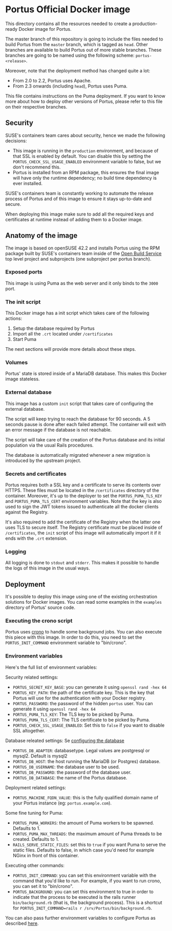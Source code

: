 # Portus Official Docker image

This directory contains all the resources needed to create a production-ready
Docker image for Portus.

The master branch of this repository is going to include the files needed
to build Portus from the `master` branch, which is tagged as `head`. Other
branches are available to build Portus out of more stable branches. These
branches are going to be named using the following scheme: `portus-<release>`.

Moreover, note that the deployment method has changed quite a lot:

- From 2.0 to 2.2, Portus uses Apache.
- From 2.3 onwards (including `head`), Portus uses Puma.

This file contains instructions on the Puma deployment. If you want to know more
about how to deploy other versions of Portus, please refer to this file on their
respective branches.

## Security

SUSE's containers team cares about security, hence we made the following
decisions:

  * This image is running in the `production` environment, and because of that
    SSL is enabled by default. You can disable this by setting the
    `PORTUS_CHECK_SSL_USAGE_ENABLED` environment variable to false, but we don't
    recommend this.
  * Portus is installed from an RPM package, this ensures the final image will
    have only the runtime dependency; no build time dependency is ever installed.

SUSE's containers team is constantly working to automate the release process
of Portus and of this image to ensure it stays up-to-date and secure.

When deploying this image make sure to add all the required keys and
certificates at runtime instead of adding them to a Docker image.

## Anatomy of the image

The image is based on openSUSE 42.2 and installs Portus using the RPM package
built by SUSE's containers team inside of the [Open Build Service](https://build.opensuse.org/project/subprojects/Virtualization:containers:Portus)
top level project and subprojects (one subproject per portus branch).

### Exposed ports

This image is using Puma as the web server and it only binds to the `3000`
port.

### The init script

This Docker image has a init script which takes care of the following actions:

  1. Setup the database required by Portus
  2. Import all the `.crt` located under `/certificates`
  3. Start Puma

The next sections will provide more details about these steps.

### Volumes

Portus' state is stored inside of a MariaDB database. This makes this Docker
image stateless.

### External database

This image has a custom `init` script that takes care of configuring the external
database.

The script will keep trying to reach the database for 90 seconds. A 5 seconds
pause is done after each failed attempt. The container will exit with an error
message if the database is not reachable.

The script will take care of the creation of the Portus database and its initial
population via the usual Rails procedures.

The database is automatically migrated whenever a new migration is introduced
by the upstream project.

### Secrets and certificates

Portus requires both a SSL key and a certificate to serve its contents over
HTTPS. These files must be located in the `/certificates` directory of the
container. Moreover, it's up to the deployer to set the `PORTUS_PUMA_TLS_KEY`
and `PORTUS_PUMA_TLS_CERT` environment variables. Note that the key is also
used to sign the JWT tokens issued to authenticate all the docker clients
against the Registry.

It's also required to add the certificate of the Registry when the latter one
uses TLS to secure itself. The Registry certificate must be placed inside
of `/certificates`, the `init` script of this image will automatically import
it if it ends with the `.crt` extension.

### Logging

All logging is done to `stdout` and `stderr`. This makes it possible to handle
the logs of this image in the usual ways.

## Deployment

It's possible to deploy this image using one of the existing orchestration
solutions for Docker images. You can read some examples in the `examples`
directory of Portus' source code.

### Executing the crono script

Portus uses [crono](https://github.com/plashchynski/crono) to handle some
background jobs. You can also execute this piece with this image. In order to do
this, you need to set the `PORTUS_INIT_COMMAND` environment variable to
"bin/crono".

### Environment variables

Here's the full list of environment variables:

Security related settings:

  * `PORTUS_SECRET_KEY_BASE`: you can generate it using `openssl rand -hex 64`
  * `PORTUS_KEY_PATH`: the path of the certificate key. This is the key that
    Portus will use for the authentication with your Docker registry.
  * `PORTUS_PASSWORD`: the password of the hidden `portus` user. You can
    generate it using `openssl rand -hex 64`
  * `PORTUS_PUMA_TLS_KEY`: The TLS key to be picked by Puma.
  * `PORTUS_PUMA_TLS_CERT`: The TLS certificate to be picked by Puma.
  * `PORTUS_CHECK_SSL_USAGE_ENABLED`: Set this to `false` if you want to disable
    SSL altogether.

Database releated settings:
Se [configuring the database](http://port.us.org/docs/database.html)

  * `PORTUS_DB_ADAPTER`: databasetype. Legal values are postgresql or mysql2. Default is mysql2
  * `PORTUS_DB_HOST`: the host running the MariaDB (or Postgres) database.
  * `PORTUS_DB_USERNAME`: the database user to be used.
  * `PORTUS_DB_PASSWORD`: the password of the database user.
  * `PORTUS_DB_DATABASE`: the name of the Portus database.

Deployment related settings:

  * `PORTUS_MACHINE_FQDN_VALUE`: this is the fully qualified domain name of your
    Portus instance (eg: `portus.example.com`).

Some fine tuning for Puma:

  * `PORTUS_PUMA_WORKERS`: the amount of Puma workers to be spawned. Defaults to 1.
  * `PORTUS_PUMA_MAX_THREADS`: the maximum amount of Puma threads to be
    created. Defaults to 1.
  * `RAILS_SERVE_STATIC_FILES`: set this to `true` if you want Puma to serve the
    static files. Defaults to false, in which case you'd need for example NGinx
    in front of this container.

Executing other commands:

  * `PORTUS_INIT_COMMAND`: you can set this environment variable with the
    command that you'd like to run. For example, if you want to run crono, you
    can set it to "bin/crono".
  * `PORTUS_BACKGROUND`: you can set this environment to true in order to
    indicate that the process to be executed is the rails runner
    `bin/background.rb` (that is, the background process). This is a shortcut
    for `PORTUS_INIT_COMMAND=rails r /srv/Portus/bin/background.rb`.

You can also pass further environment variables to configure Portus as
described [here](http://port.us.org/docs/Configuring-Portus.html#override-specific-configuration-options).
